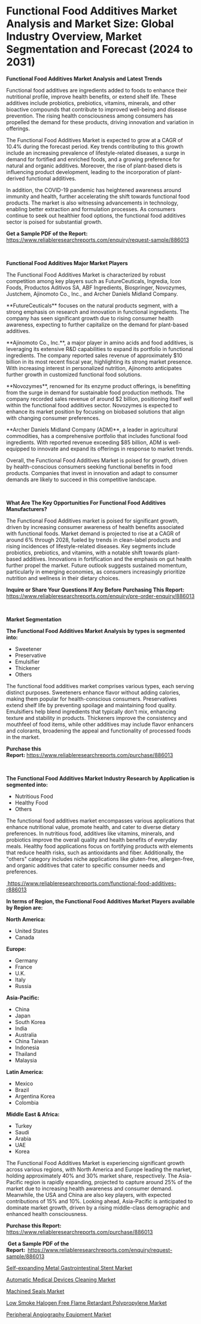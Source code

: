 <p><h1>Functional Food Additives Market Analysis and Market Size: Global Industry Overview, Market Segmentation and Forecast (2024 to 2031)</h1></p><p><strong>Functional Food Additives Market Analysis and Latest Trends</strong></p>
<p><p>Functional food additives are ingredients added to foods to enhance their nutritional profile, improve health benefits, or extend shelf life. These additives include probiotics, prebiotics, vitamins, minerals, and other bioactive compounds that contribute to improved well-being and disease prevention. The rising health consciousness among consumers has propelled the demand for these products, driving innovation and variation in offerings.</p><p>The Functional Food Additives Market is expected to grow at a CAGR of 10.4% during the forecast period. Key trends contributing to this growth include an increasing prevalence of lifestyle-related diseases, a surge in demand for fortified and enriched foods, and a growing preference for natural and organic additives. Moreover, the rise of plant-based diets is influencing product development, leading to the incorporation of plant-derived functional additives. </p><p>In addition, the COVID-19 pandemic has heightened awareness around immunity and health, further accelerating the shift towards functional food products. The market is also witnessing advancements in technology, enabling better extraction and formulation processes. As consumers continue to seek out healthier food options, the functional food additives sector is poised for substantial growth.</p></p>
<p><strong>Get a Sample PDF of the Report:&nbsp;</strong> <a href="https://www.reliableresearchreports.com/enquiry/request-sample/886013?utm_campaign=83&utm_medium=2&utm_source=Github&utm_content=ia&utm_term=08112024&utm_id=functional-food-additives">https://www.reliableresearchreports.com/enquiry/request-sample/886013</a></p>
<p>&nbsp;</p>
<p><strong>Functional Food Additives Major Market Players</strong></p>
<p><p>The Functional Food Additives Market is characterized by robust competition among key players such as FutureCeuticals, Ingredia, Icon Foods, Productos Aditivos SA, ABF Ingredients, Biospringer, Novozymes, Justchem, Ajinomoto Co., Inc., and Archer Daniels Midland Company. </p><p>**FutureCeuticals** focuses on the natural products segment, with a strong emphasis on research and innovation in functional ingredients. The company has seen significant growth due to rising consumer health awareness, expecting to further capitalize on the demand for plant-based additives.</p><p>**Ajinomoto Co., Inc.**, a major player in amino acids and food additives, is leveraging its extensive R&D capabilities to expand its portfolio in functional ingredients. The company reported sales revenue of approximately $10 billion in its most recent fiscal year, highlighting its strong market presence. With increasing interest in personalized nutrition, Ajinomoto anticipates further growth in customized functional food solutions.</p><p>**Novozymes**, renowned for its enzyme product offerings, is benefitting from the surge in demand for sustainable food production methods. The company recorded sales revenue of around $2 billion, positioning itself well within the functional food additives sector. Novozymes is expected to enhance its market position by focusing on biobased solutions that align with changing consumer preferences.</p><p>**Archer Daniels Midland Company (ADM)**, a leader in agricultural commodities, has a comprehensive portfolio that includes functional food ingredients. With reported revenue exceeding $85 billion, ADM is well-equipped to innovate and expand its offerings in response to market trends.</p><p>Overall, the Functional Food Additives Market is poised for growth, driven by health-conscious consumers seeking functional benefits in food products. Companies that invest in innovation and adapt to consumer demands are likely to succeed in this competitive landscape.</p></p>
<p>&nbsp;</p>
<p><strong>What Are The Key Opportunities For Functional Food Additives Manufacturers?</strong></p>
<p><p>The Functional Food Additives market is poised for significant growth, driven by increasing consumer awareness of health benefits associated with functional foods. Market demand is projected to rise at a CAGR of around 6% through 2028, fueled by trends in clean-label products and rising incidences of lifestyle-related diseases. Key segments include probiotics, prebiotics, and vitamins, with a notable shift towards plant-based additives. Innovations in fortification and the emphasis on gut health further propel the market. Future outlook suggests sustained momentum, particularly in emerging economies, as consumers increasingly prioritize nutrition and wellness in their dietary choices.</p></p>
<p><strong>Inquire or Share Your Questions If Any Before Purchasing This Report:</strong> <a href="https://www.reliableresearchreports.com/enquiry/pre-order-enquiry/886013?utm_campaign=83&utm_medium=2&utm_source=Github&utm_content=ia&utm_term=08112024&utm_id=functional-food-additives">https://www.reliableresearchreports.com/enquiry/pre-order-enquiry/886013</a></p>
<p>&nbsp;</p>
<p><strong>Market Segmentation</strong></p>
<p><strong>The Functional Food Additives Market Analysis by types is segmented into:</strong></p>
<p><ul><li>Sweetener</li><li>Preservative</li><li>Emulsifier</li><li>Thickener</li><li>Others</li></ul></p>
<p><p>The functional food additives market comprises various types, each serving distinct purposes. Sweeteners enhance flavor without adding calories, making them popular for health-conscious consumers. Preservatives extend shelf life by preventing spoilage and maintaining food quality. Emulsifiers help blend ingredients that typically don't mix, enhancing texture and stability in products. Thickeners improve the consistency and mouthfeel of food items, while other additives may include flavor enhancers and colorants, broadening the appeal and functionality of processed foods in the market.</p></p>
<p><strong>Purchase this Report:&nbsp;</strong><a href="https://www.reliableresearchreports.com/purchase/886013?utm_campaign=83&utm_medium=2&utm_source=Github&utm_content=ia&utm_term=08112024&utm_id=functional-food-additives">https://www.reliableresearchreports.com/purchase/886013</a></p>
<p>&nbsp;</p>
<p><strong>The Functional Food Additives Market Industry Research by Application is segmented into:</strong></p>
<p><ul><li>Nutritious Food</li><li>Healthy Food</li><li>Others</li></ul></p>
<p><p>The functional food additives market encompasses various applications that enhance nutritional value, promote health, and cater to diverse dietary preferences. In nutritious food, additives like vitamins, minerals, and probiotics improve the overall quality and health benefits of everyday meals. Healthy food applications focus on fortifying products with elements that reduce health risks, such as antioxidants and fiber. Additionally, the "others" category includes niche applications like gluten-free, allergen-free, and organic additives that cater to specific consumer needs and preferences.</p></p>
<p><a href="https://www.reliableresearchreports.com/functional-food-additives-r886013?utm_campaign=83&utm_medium=2&utm_source=Github&utm_content=ia&utm_term=08112024&utm_id=functional-food-additives">&nbsp;https://www.reliableresearchreports.com/functional-food-additives-r886013</a></p>
<p><strong>In terms of Region, the Functional Food Additives Market Players available by Region are:</strong></p>
<p>
    <p> <strong> North America: </strong>
        <ul>
            <li>United States</li>
            <li>Canada</li>
        </ul>
        </p> 
    <p> <strong> Europe: </strong>
        <ul>
            <li>Germany</li>
            <li>France</li>
            <li>U.K.</li>
            <li>Italy</li>
            <li>Russia</li>
        </ul>
        </p> 
    <p> <strong> Asia-Pacific: </strong>
        <ul>
            <li>China</li>
            <li>Japan</li>
            <li>South Korea</li>
            <li>India</li>
            <li>Australia</li>
            <li>China Taiwan</li>
            <li>Indonesia</li>
            <li>Thailand</li>
            <li>Malaysia</li>
        </ul>
        </p> 
    <p> <strong> Latin America: </strong>
        <ul>
            <li>Mexico</li>
            <li>Brazil</li>
            <li>Argentina Korea</li>
            <li>Colombia</li>
        </ul>
        </p> 
    <p> <strong> Middle East & Africa: </strong>
        <ul>
            <li>Turkey</li>
            <li>Saudi</li>
            <li>Arabia</li>
            <li>UAE</li>
            <li>Korea</li>
        </ul>
    </p>
    </p>
<p><p>The Functional Food Additives Market is experiencing significant growth across various regions, with North America and Europe leading the market, holding approximately 40% and 30% market share, respectively. The Asia-Pacific region is rapidly expanding, projected to capture around 25% of the market due to increasing health awareness and consumer demand. Meanwhile, the USA and China are also key players, with expected contributions of 15% and 10%. Looking ahead, Asia-Pacific is anticipated to dominate market growth, driven by a rising middle-class demographic and enhanced health consciousness.</p></p>
<p><strong>Purchase this Report: </strong><a href="https://www.reliableresearchreports.com/purchase/886013?utm_campaign=83&utm_medium=2&utm_source=Github&utm_content=ia&utm_term=08112024&utm_id=functional-food-additives">https://www.reliableresearchreports.com/purchase/886013</a></p>
<p>&nbsp;<strong>Get a Sample PDF of the Report:&nbsp;&nbsp;</strong><a href="https://www.reliableresearchreports.com/enquiry/request-sample/886013?utm_campaign=83&utm_medium=2&utm_source=Github&utm_content=ia&utm_term=08112024&utm_id=functional-food-additives">https://www.reliableresearchreports.com/enquiry/request-sample/886013</a></p>
<p><strong></strong></p>
<p><p><a href="https://issuu.com/reportprime-2/docs/self-expanding-metal-gastrointestin_9d5c4872f82ef2?utm_campaign=83&utm_medium=2&utm_source=Github&utm_content=ia&utm_term=08112024&utm_id=functional-food-additives">Self-expanding Metal Gastrointestinal Stent Market</a></p><p><a href="https://issuu.com/reportprime-2/docs/automatic-medical-devices-cleaning-_42cefd6dff654b?utm_campaign=83&utm_medium=2&utm_source=Github&utm_content=ia&utm_term=08112024&utm_id=functional-food-additives">Automatic Medical Devices Cleaning Market</a></p><p><a href="https://github.com/fosters9adames/Market-Research-Report-List-1/blob/main/machined-seals-market.md?utm_campaign=83&utm_medium=2&utm_source=Github&utm_content=ia&utm_term=08112024&utm_id=functional-food-additives">Machined Seals Market</a></p><p><a href="https://github.com/dowsegmspivadlk/Market-Research-Report-List-1/blob/main/low-smoke-halogen-free-flame-retardant-polypropylene-market.md?utm_campaign=83&utm_medium=2&utm_source=Github&utm_content=ia&utm_term=08112024&utm_id=functional-food-additives">Low Smoke Halogen Free Flame Retardant Polypropylene Market</a></p><p><a href="https://issuu.com/reportprime-2/docs/peripheral-angiography-equipment-ma_cbbaa92e063a3e?utm_campaign=83&utm_medium=2&utm_source=Github&utm_content=ia&utm_term=08112024&utm_id=functional-food-additives">Peripheral Angiography Equipment Market</a></p></p>
